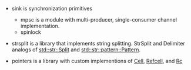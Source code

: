 - sink is synchronization primitives
  - mpsc is a module with multi-producer, single-consumer channel implementation.
  - spinlock

- strsplit is a library that implements string splitting. StrSplit and Delimiter analogs of [std::str::Split](https://doc.rust-lang.org/std/str/struct.Split.html) and [std::str::pattern::Pattern](https://doc.rust-lang.org/std/str/pattern/trait.Pattern.html).

- pointers is a library with custom implementions of [Cell](https://doc.rust-lang.org/std/cell/), [Refcell](https://doc.rust-lang.org/std/cell/struct.RefCell.html), and [Rc](https://doc.rust-lang.org/std/rc/struct.Rc.html)
